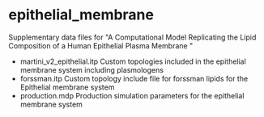 # epithelial_membrane
Supplementary data files for "A Computational Model Replicating the Lipid Composition of a Human Epithelial Plasma Membrane " 

* martini_v2_epithelial.itp	Custom topologies included in the epithelial membrane system including plasmologens
* forssman.itp              Custom topology include file for forssman lipids for the Epithelial membrane system
* production.mdp			      Production simulation parameters for the epithelial membrane system

